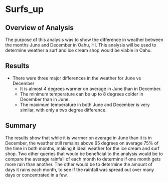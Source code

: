 # Surfs_up
## Overview of Analysis
The purpose of this analysis was to show the difference in weather between the months June and December in Oahu, HI. This analysis will be used to determine weather a surf and ice cream shop would be viable in Oahu. 
## Results
- There were three major differences in the weather for June vs December
    - It is almost 4 degrees warmer on average in June than in December.
    - The minimum temperature can be up to 8 degrees colder in December than in June.
    - The maximum temperature in both June and December is very similar, with only a two degree difference.
## Summary 
The results show that while it is warmer on average in June than it is in December, the weather still remains above 65 degrees on average 75% of the time in both months, making it ideal weather for the ice cream and surf shop. Two other queries that would be beneficial to the analysis would be to compare the average rainfall of each month to determine if one month gets more rain than another. The other would be to determine the amount of days it rains each month, to see if the rainfall was spread out over many days or concentrated in a few. 


